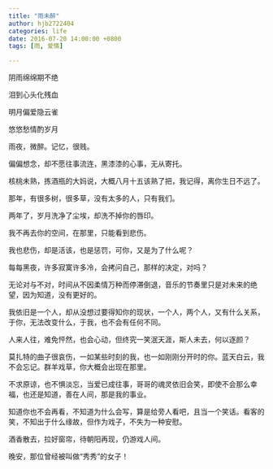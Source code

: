 ```yaml
---
title: "雨未醉"
author: hjb2722404
categories: life
date: 2016-07-20 14:00:00 +0800
tags: [雨, 爱情]

---
```


阴雨绵绵期不绝

泪到心头化残血

明月偏爱隐云雀

悠悠愁情酌岁月

雨夜，微醉。记忆，很贱。

偏偏想念，却不愿往事流连，黑漆漆的心事，无从寄托。

核桃未熟，拣酒瓶的大妈说，大概八月十五该熟了把，我记得，离你生日不远了。

那年，有很多树，很多草，没有太多的人，只有我们。

两年了，岁月洗净了尘埃，却洗不掉你的唇印。

我不再去你的空间，在那里，只能看到悲伤。

我也悲伤，却是活该，也是惩罚，可你，又是为了什么呢？

每每黑夜，许多寂寞许多冷，会拷问自己，那样的决定，对吗？

无论对与不对，时间从不因柔情万种而停滞倒退，音乐的节奏里只是对未来的绝望，因为知道，没有更好的。

我依旧是一个人，却从没想过要得知你的现状，一个人，两个人，又有什么关系，于你，无法改变什么，于我，也不会有任何不同。

人来人往，难免怦然，也会心动，但终究一笑泯天涯，斯人未去，何以逐颜？

莫扎特的曲子很哀伤，一如某些时刻的我，也一如刚刚分开时的你。蓝天白云，我不会忘记。群羊戏草，你大概会出现在那里。

不求原谅，也不惧淡忘，当爱已成往事，哥哥的魂灵依旧会笑，即使不会那么幸福，也还是知道，善在人间，那是我的事业。

知道你也不会再看，不知道为什么会写，算是给旁人看吧，且当一个笑话。看客的笑，不知出于什么缘故，但作为戏子，不失为一种安慰。

酒香散去，拉好窗帘，待朝阳再现，仍游戏人间。

晚安，那位曾经被叫做“秀秀”的女子！